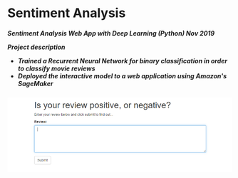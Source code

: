 <h1>Sentiment Analysis </h1>

<h5> Sentiment Analysis Web App with Deep Learning (Python)
Nov 2019 

Project description
* Trained a Recurrent Neural Network for binary classification in order to classify movie reviews
* Deployed the interactive model to a web application using Amazon's SageMaker</h5>



![](https://github.com/spregler/Data-Science-Machine-Learning/blob/master/Sentiment-Analysis/snapshot.PNG)
